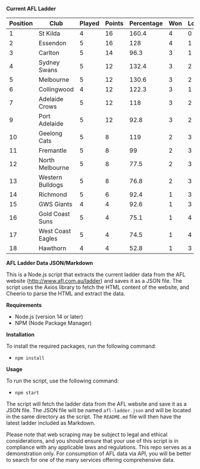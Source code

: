 **Current AFL Ladder**

| Position | Club | Played | Points | Percentage | Won | Lost | Drawn | PF | PA |
| -------- | ---- | ------ | ------ | ---------- | --- | ---- | ----- | -- | -- |
| 1 | St Kilda | 4 | 16 | 160.4 | 4 | 0 | 0 | 364 | 227 |
| 2 | Essendon | 5 | 16 | 128 | 4 | 1 | 0 | 498 | 389 |
| 3 | Carlton | 5 | 14 | 96.3 | 3 | 1 | 1 | 391 | 406 |
| 4 | Sydney Swans | 5 | 12 | 132.4 | 3 | 2 | 0 | 498 | 376 |
| 5 | Melbourne | 5 | 12 | 130.6 | 3 | 2 | 0 | 534 | 409 |
| 6 | Collingwood | 4 | 12 | 122.3 | 3 | 1 | 0 | 406 | 332 |
| 7 | Adelaide Crows | 5 | 12 | 118 | 3 | 2 | 0 | 512 | 434 |
| 9 | Port Adelaide | 5 | 12 | 92.8 | 3 | 2 | 0 | 412 | 444 |
| 10 | Geelong Cats | 5 | 8 | 119 | 2 | 3 | 0 | 502 | 422 |
| 11 | Fremantle | 5 | 8 | 99 | 2 | 3 | 0 | 404 | 408 |
| 12 | North Melbourne | 5 | 8 | 77.5 | 2 | 3 | 0 | 382 | 493 |
| 13 | Western Bulldogs | 5 | 8 | 76.8 | 2 | 3 | 0 | 318 | 414 |
| 14 | Richmond | 5 | 6 | 92.4 | 1 | 3 | 1 | 377 | 408 |
| 15 | GWS Giants | 4 | 4 | 92.6 | 1 | 3 | 0 | 326 | 352 |
| 16 | Gold Coast Suns | 5 | 4 | 75.1 | 1 | 4 | 0 | 364 | 485 |
| 17 | West Coast Eagles | 5 | 4 | 74.5 | 1 | 4 | 0 | 401 | 538 |
| 18 | Hawthorn | 4 | 4 | 52.8 | 1 | 3 | 0 | 227 | 430 |

**AFL Ladder Data JSON/Markdown**

This is a Node.js script that extracts the current ladder data from the AFL website (http://www.afl.com.au/ladder) and saves it as a JSON file. The script uses the Axios library to fetch the HTML content of the website, and Cheerio to parse the HTML and extract the data.

**Requirements**

- Node.js (version 14 or later)
- NPM (Node Package Manager)

**Installation**

To install the required packages, run the following command:

 - `npm install`

**Usage**

To run the script, use the following command:

 - `npm start`

The script will fetch the ladder data from the AFL website and save it as a JSON file. The JSON file will be named `afl-ladder.json` and will be located in the same directory as the script. The `README.md` file will then have the latest ladder included as Markdown.

Please note that web scraping may be subject to legal and ethical considerations, and you should ensure that your use of this script is in compliance with any applicable laws and regulations. This repo serves as a demonstration only. For consumption of AFL data via API, you will be better to search for one of the many services offering comprehensive data.
